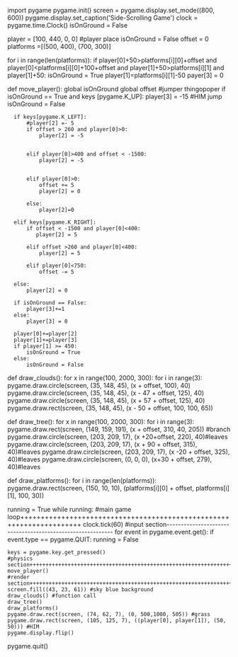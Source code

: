 import pygame
pygame.init()
screen = pygame.display.set_mode((800, 600))
pygame.display.set_caption('Side-Scrolling Game')
clock = pygame.time.Clock()
isOnGround = False

player = [100, 440, 0, 0] #player place
isOnGround = False
offset = 0
platforms =[(500, 400), (700, 300)]

for i in range(len(platforms)):
    if player[0]+50>platforms[i][0]+offset and player[0]<platforms[i][0]+100+offset and player[1]+50>platforms[i][1] and player[1]+50:
        isOnGround = True
        player[1]=platforms[i][1]-50
        payer[3] = 0

def move_player():
      global isOnGround
      global offset
      #jumper thingopoper
      if isOnGround == True and keys [pygame.K_UP]:
          player[3] = -15 #HIM jump
          isOnGround = False
        
      if keys[pygame.K_LEFT]:
          #player[2] =- 5
          if offset > 260 and player[0]>0:
              player[2] = -5
              
              
          elif player[0]>400 and offset < -1500:
              player[2] = -5
         
              
          elif player[0]>0:
              offset += 5
              player[2] = 0
              
          else:
              player[2]=0
              
      elif keys[pygame.K_RIGHT]:
          if offset < -1500 and player[0]<400:
             player[2] = 5
             
          elif offset >260 and player[0]<400:
              player[2] = 5
      
          elif player[0]<750:
              offset -= 5
          
      else:
          player[2] = 0
        
      if isOnGround == False:
          player[3]+=1
      else:
          player[3] = 0
          
      player[0]+=player[2]
      player[1]+=player[3]
      if player[1] >= 450:
          isOnGround = True
      else:
          isOnGround = False
      
def draw_clouds():
    for x in range(100, 2000, 300):
        for i in range(3):
            pygame.draw.circle(screen, (35, 148, 45), (x + offset, 100), 40)
            pygame.draw.circle(screen, (35, 148, 45), (x - 47 + offset, 125), 40)
            pygame.draw.circle(screen, (35, 148, 45), (x + 57 + offset, 125), 40)
        pygame.draw.rect(screen, (35, 148, 45), (x - 50 + offset, 100, 100, 65))
       
       
      
def draw_tree():
    for x in range(100, 2000, 300):
        for i in range(3):
            pygame.draw.rect(screen, (149, 159, 191), (x + offset, 310, 40, 205)) #branch
            pygame.draw.circle(screen, (203, 209, 17), (x +20+offset, 220), 40)#leaves
            pygame.draw.circle(screen, (203, 209, 17), (x + 90 + offset, 315), 40)#leaves
            pygame.draw.circle(screen, (203, 209, 17), (x -20 + offset, 325), 40)#leaves
            pygame.draw.circle(screen, (0, 0, 0), (x+30 + offset, 279), 40)#leaves
        
        
def draw_platforms():
    for i in range(len(platforms)):
        pygame.draw.rect(screen, (150, 10, 10), (platforms[i][0] + offset, platforms[i][1], 100, 30))
        

running = True
while running: #main game loop+++++++++++++++++++++++++++++++++++++++++++++++++++++++++++++++++++++
    clock.tick(60)
    #input section-----------------------------------------------------------
    for event in pygame.event.get():
            if event.type == pygame.QUIT:
                running = False
               
    keys = pygame.key.get_pressed()
    #physics section+++++++++++++++++++++++++++++++++++++++++++++++++++++++++++++++++++++++++++++++
    move_player()
    #render section++++++++++++++++++++++++++++++++++++++++++++++++++++++++++++++++++++++++++++++++
    screen.fill((43, 23, 61)) #sky blue background
    draw_clouds() #function call
    draw_tree()
    draw_platforms()
    pygame.draw.rect(screen, (74, 62, 7), (0, 500,1000, 505)) #grass
    pygame.draw.rect(screen, (105, 125, 7), ((player[0], player[1]), (50, 50))) #HIM
    pygame.display.flip()
   
pygame.quit()  
